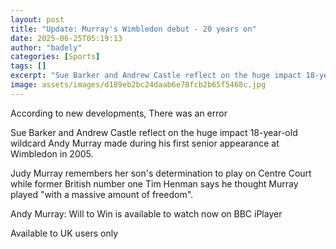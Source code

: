 ```yaml
---
layout: post
title: "Update: Murray's Wimbledon debut - 20 years on"
date: 2025-06-25T05:19:13
author: "badely"
categories: [Sports]
tags: []
excerpt: "Sue Barker and Andrew Castle reflect on the huge impact 18-year-old wildcard Andy Murray made during his first senior appearance at Wimbledon in 2005."
image: assets/images/d189eb2bc24daab6e78fcb2b65f5468c.jpg
---
```


According to new developments, There was an error

Sue Barker and Andrew Castle reflect on the huge impact 18-year-old wildcard Andy Murray made during his first senior appearance at Wimbledon in 2005.

Judy Murray remembers her son's determination to play on Centre Court while former British number one Tim Henman says he thought Murray played "with a massive amount of freedom".

Andy Murray: Will to Win is available to watch now on BBC iPlayer

Available to UK users only

